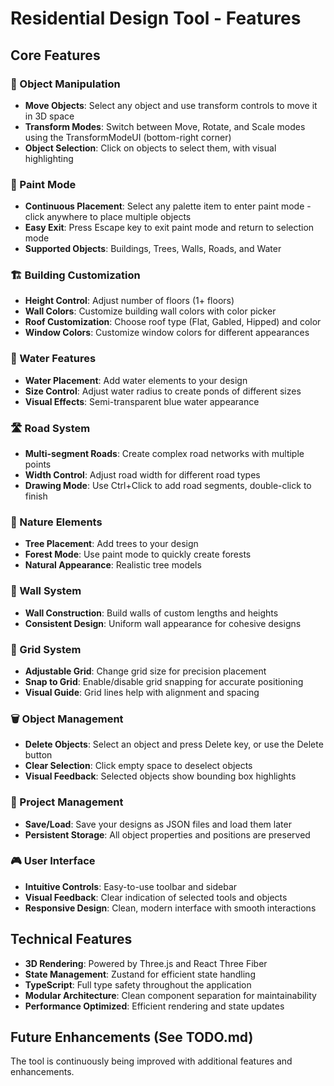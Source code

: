 # Residential Design Tool - Features

## Core Features

### 🎯 Object Manipulation

- **Move Objects**: Select any object and use transform controls to move it in 3D space
- **Transform Modes**: Switch between Move, Rotate, and Scale modes using the TransformModeUI (bottom-right corner)
- **Object Selection**: Click on objects to select them, with visual highlighting

### 🎨 Paint Mode

- **Continuous Placement**: Select any palette item to enter paint mode - click anywhere to place multiple objects
- **Easy Exit**: Press Escape key to exit paint mode and return to selection mode
- **Supported Objects**: Buildings, Trees, Walls, Roads, and Water

### 🏗️ Building Customization

- **Height Control**: Adjust number of floors (1+ floors)
- **Wall Colors**: Customize building wall colors with color picker
- **Roof Customization**: Choose roof type (Flat, Gabled, Hipped) and color
- **Window Colors**: Customize window colors for different appearances

### 🌊 Water Features

- **Water Placement**: Add water elements to your design
- **Size Control**: Adjust water radius to create ponds of different sizes
- **Visual Effects**: Semi-transparent blue water appearance

### 🛣️ Road System

- **Multi-segment Roads**: Create complex road networks with multiple points
- **Width Control**: Adjust road width for different road types
- **Drawing Mode**: Use Ctrl+Click to add road segments, double-click to finish

### 🌳 Nature Elements

- **Tree Placement**: Add trees to your design
- **Forest Mode**: Use paint mode to quickly create forests
- **Natural Appearance**: Realistic tree models

### 🧱 Wall System

- **Wall Construction**: Build walls of custom lengths and heights
- **Consistent Design**: Uniform wall appearance for cohesive designs

### 📐 Grid System

- **Adjustable Grid**: Change grid size for precision placement
- **Snap to Grid**: Enable/disable grid snapping for accurate positioning
- **Visual Guide**: Grid lines help with alignment and spacing

### 🗑️ Object Management

- **Delete Objects**: Select an object and press Delete key, or use the Delete button
- **Clear Selection**: Click empty space to deselect objects
- **Visual Feedback**: Selected objects show bounding box highlights

### 💾 Project Management

- **Save/Load**: Save your designs as JSON files and load them later
- **Persistent Storage**: All object properties and positions are preserved

### 🎮 User Interface

- **Intuitive Controls**: Easy-to-use toolbar and sidebar
- **Visual Feedback**: Clear indication of selected tools and objects
- **Responsive Design**: Clean, modern interface with smooth interactions

## Technical Features

- **3D Rendering**: Powered by Three.js and React Three Fiber
- **State Management**: Zustand for efficient state handling
- **TypeScript**: Full type safety throughout the application
- **Modular Architecture**: Clean component separation for maintainability
- **Performance Optimized**: Efficient rendering and state updates

## Future Enhancements (See TODO.md)

The tool is continuously being improved with additional features and enhancements.
